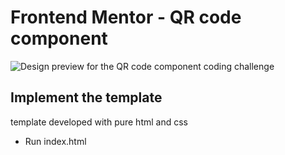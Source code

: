 # Frontend Mentor - QR code component

![Design preview for the QR code component coding challenge](./design/desktop-preview.jpg)



## Implement the template

template developed with pure html and css

- Run index.html